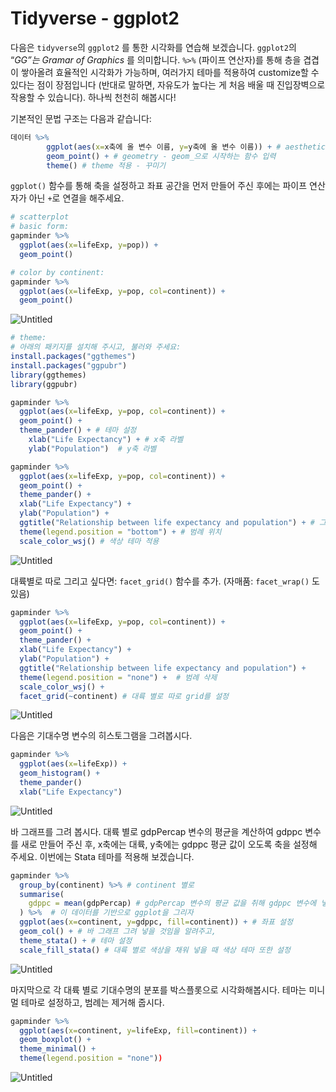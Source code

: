 # Tidyverse - ggplot2

다음은 `tidyverse`의 `ggplot2` 를 통한 시각화를 연습해 보겠습니다. `ggplot2`의 “*GG”는 Gramar of Graphics* 를 의미합니다. `%>%` (파이프 연산자)를 통해 층을 겹겹이 쌓아올려 효율적인 시각화가 가능하며, 여러가지 테마를 적용하여 customize할 수 있다는 점이 장점입니다 (반대로 말하면, 자유도가 높다는 게 처음 배울 때 진입장벽으로 작용할 수 있습니다). 하나씩 천천히 해봅시다! 

기본적인 문법 구조는 다음과 같습니다: 

```r
데이터 %>% 
		ggplot(aes(x=x축에 올 변수 이름, y=y축에 올 변수 이름)) + # aesthetic - coordination space 그리기 
		geom_point() + # geometry - geom_으로 시작하는 함수 입력 
		theme() # theme 적용 - 꾸미기
```

`ggplot()` 함수를 통해 축을 설정하고 좌표 공간을 먼저 만들어 주신 후에는 파이프 연산자가 아닌 `+`로 연결을 해주세요. 

```r
# scatterplot
# basic form: 
gapminder %>% 
  ggplot(aes(x=lifeExp, y=pop)) + 
  geom_point()

# color by continent: 
gapminder %>% 
  ggplot(aes(x=lifeExp, y=pop, col=continent)) + 
  geom_point()
```

![Untitled](Tidyverse%20-%20ggplot2%2086518e9e7c854e42b655e952119acb59/Untitled.png)

```r
# theme: 
# 아래의 패키지를 설치해 주시고, 불러와 주세요:
install.packages("ggthemes")
install.packages("ggpubr")
library(ggthemes)
library(ggpubr) 

gapminder %>% 
  ggplot(aes(x=lifeExp, y=pop, col=continent)) + 
  geom_point() +
  theme_pander() + # 테마 설정 
	xlab("Life Expectancy") + # x축 라벨
	ylab("Population")  # y축 라벨

gapminder %>% 
  ggplot(aes(x=lifeExp, y=pop, col=continent)) + 
  geom_point() +
  theme_pander() + 
  xlab("Life Expectancy") +
  ylab("Population") +
  ggtitle("Relationship between life expectancy and population") + # 그래프 제목 
  theme(legend.position = "bottom") + # 범례 위치 
  scale_color_wsj() # 색상 테마 적용 
```

![Untitled](Tidyverse%20-%20ggplot2%2086518e9e7c854e42b655e952119acb59/Untitled%201.png)

대륙별로 따로 그리고 싶다면: `facet_grid()` 함수를 추가. (자매품: `facet_wrap()` 도 있음) 

```r
gapminder %>% 
  ggplot(aes(x=lifeExp, y=pop, col=continent)) + 
  geom_point() +
  theme_pander() + 
  xlab("Life Expectancy") +
  ylab("Population") +
  ggtitle("Relationship between life expectancy and population") + 
  theme(legend.position = "none") +  # 범례 삭제 
  scale_color_wsj() +
  facet_grid(~continent) # 대륙 별로 따로 grid를 설정 
```

![Untitled](Tidyverse%20-%20ggplot2%2086518e9e7c854e42b655e952119acb59/Untitled%202.png)

다음은 기대수명 변수의 히스토그램을 그려봅시다. 

```r
gapminder %>% 
  ggplot(aes(x=lifeExp)) + 
  geom_histogram() +
  theme_pander()
  xlab("Life Expectancy")
```

![Untitled](Tidyverse%20-%20ggplot2%2086518e9e7c854e42b655e952119acb59/Untitled%203.png)

바 그래프를 그려 봅시다. 대륙 별로 gdpPercap 변수의 평균을 계산하여 gdppc 변수를 새로 만들어 주신 후, x축에는 대륙, y축에는 gdppc 평균 값이 오도록 축을 설정해 주세요. 이번에는 Stata 테마를 적용해 보겠습니다. 

```r
gapminder %>%
  group_by(continent) %>% # continent 별로 
  summarise( 
    gdppc = mean(gdpPercap) # gdpPercap 변수의 평균 값을 취해 gdppc 변수에 넣어라 
  ) %>%  # 이 데이터를 기반으로 ggplot을 그리자 
  ggplot(aes(x=continent, y=gdppc, fill=continent)) + # 좌표 설정 
  geom_col() + # 바 그래프 그려 넣을 것임을 알려주고, 
  theme_stata() + # 테마 설정 
  scale_fill_stata() # 대륙 별로 색상을 채워 넣을 때 색상 테마 또한 설정 
```

![Untitled](Tidyverse%20-%20ggplot2%2086518e9e7c854e42b655e952119acb59/Untitled%204.png)

마지막으로 각 대륙 별로 기대수명의 분포를 박스플롯으로 시각화해봅시다. 테마는 미니멀 테마로 설정하고, 범례는 제거해 줍시다. 

```r
gapminder %>%
  ggplot(aes(x=continent, y=lifeExp, fill=continent)) + 
  geom_boxplot() +
  theme_minimal() +
  theme(legend.position = "none"))
```

![Untitled](Tidyverse%20-%20ggplot2%2086518e9e7c854e42b655e952119acb59/Untitled%205.png)
